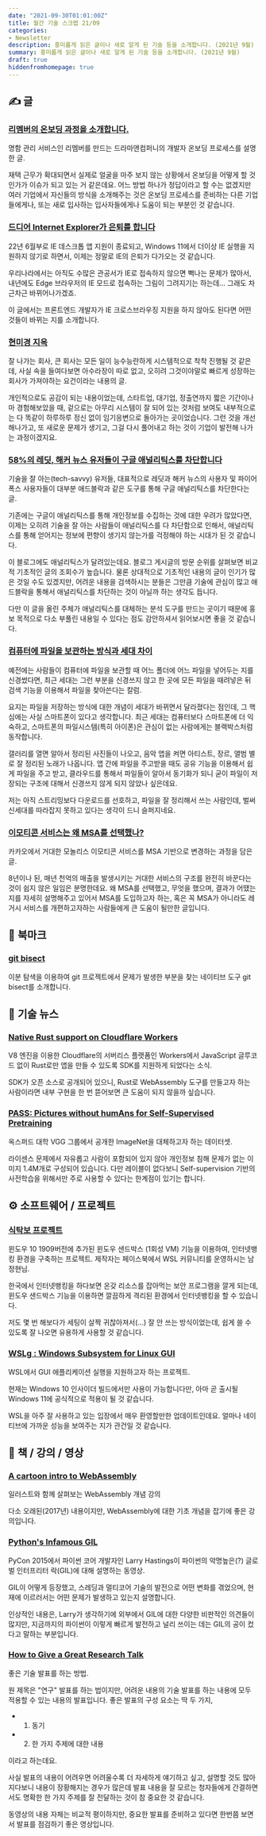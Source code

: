 ```yaml
---
date: "2021-09-30T01:01:00Z"
title: 월간 기술 스크랩 21/09
categories:
- Newsletter
description: 흥미롭게 읽은 글이나 새로 알게 된 기술 등을 소개합니다. (2021년 9월)
summary: 흥미롭게 읽은 글이나 새로 알게 된 기술 등을 소개합니다. (2021년 9월)
draft: true
hiddenfromhomepage: true
---
```


## ✍️ 글

### [리멤버의 온보딩 과정을 소개합니다.](https://blog.dramancompany.com/2021/08/%EB%A6%AC%EB%A9%A4%EB%B2%84%EC%9D%98-%EC%98%A8%EB%B3%B4%EB%94%A9-%EA%B3%BC%EC%A0%95%EC%9D%84-%EC%86%8C%EA%B0%9C%ED%95%A9%EB%8B%88%EB%8B%A4/)

명함 관리 서비스인 리멤버를 만드는 드라마앤컴퍼니의 개발자 온보딩 프로세스를 설명한 글.

재택 근무가 확대되면서 실제로 얼굴을 마주 보지 않는 상황에서 온보딩을 어떻게 할 것인가가
이슈가 되고 있는 거 같은데요.
어느 방법 하나가 정답이라고 할 수는 없겠지만 여러 기업에서 자신들의 방식을 소개해주는 것은
온보딩 프로세스를 준비하는 다른 기업들에게나, 또는 새로 입사하는 입사자들에게나 도움이 되는 부분인 것 같습니다.

### [드디어 Internet Explorer가 은퇴를 합니다](https://teamdable.github.io/techblog/IE-Retirement)

22년 6월부로 IE 데스크톱 앱 지원이 종료되고, Windows 11에서 더이상 IE 실행을 지원하지 않기로 하면서,
이제는 정말로 IE의 은퇴가 다가오는 것 같습니다.

우리나라에서는 아직도 수많은 관공서가 IE로 접속하지 않으면 뻑나는 문제가 많아서,
내년에도 Edge 브라우저의 IE 모드로 접속하는 그림이 그려지기는 하는데... 그래도 차근차근 바뀌어나가겠죠.

이 글에서는 프론트엔드 개발자가 IE 크로스브라우징 지원을 하지 않아도 된다면 어떤 것들이 바뀌는 지를 소개합니다.

### [현미경 지옥](https://www.thestartupbible.com/2021/09/if-everythings-under-control-youre-moving-too-slow.html)

잘 나가는 회사, 큰 회사는 모든 일이 능수능란하게 시스템적으로 착착 진행될 것 같은데,
사실 속을 들여다보면 아수라장이 따로 없고, 오히려 그것이야말로 빠르게 성장하는 회사가 가져야하는 요건이라는 내용의 글.

개인적으로도 공감이 되는 내용이었는데,
스타트업, 대기업, 정출연까지 짧은 기간이나마 경험해보았을 때,
겉으로는 아무리 시스템이 잘 되어 있는 것처럼 보여도
내부적으로는 다 똑같이 하루하루 정신 없이 임기응변으로 돌아가는 곳이었습니다.
그런 것을 개선해나가고, 또 새로운 문제가 생기고, 그걸 다시 풀어내고 하는 것이 기업이 발전해 나가는 과정이겠지요.

### [58%의 레딧, 해커 뉴스 유저들이 구글 애널리틱스를 차단합니다](https://plausible.io/blog/google-analytics-adblockers-missing-data)

기술을 잘 아는(tech-savvy) 유저들,
대표적으로 레딧과 해커 뉴스의 사용자 및 파이어폭스 사용자들이 대부분 애드블락과 같은 도구를 통해
구글 애널리틱스를 차단한다는 글.

기존에는 구글이 애널리틱스를 통해 개인정보를 수집하는 것에 대한 우려가 많았다면,
이제는 오히려 기술을 잘 아는 사람들이 애널리틱스를 다 차단함으로 인해서,
애널리틱스를 통해 얻어지는 정보에 편향이 생기지 않는가를 걱정해야 하는 시대가 된 것 같습니다.

이 블로그에도 애널리틱스가 달려있는데요.
블로그 게시글의 방문 순위를 살펴보면 비교적 기초적인 글의 조회수가 높습니다.
물론 상대적으로 기초적인 내용의 글이 인기가 많은 것일 수도 있겠지만,
어려운 내용을 검색하시는 분들은 그만큼 기술에 관심이 많고
애드블락을 통해서 애널리틱스를 차단하는 것이 아닐까 하는 생각도 듭니다.

다만 이 글을 올린 주체가 애널리틱스를 대체하는 분석 도구를 만드는 곳이기 때문에
홍보 목적으로 다소 부풀린 내용일 수 있다는 점도 감안하셔서 읽어보시면 좋을 것 같습니다.

### [컴퓨터에 파일을 보관하는 방식과 세대 차이](https://newspeppermint.com/2021/09/24/googlegenerationcomputer/amp/?__twitter_impression=true)

예전에는 사람들이 컴퓨터에 파일을 보관할 때 어느 폴더에 어느 파일을 넣어두는 지를 신경썼다면,
최근 세대는 그런 부분을 신경쓰지 않고 한 곳에 모든 파일을 때려넣은 뒤 검색 기능을 이용해서 파일을 찾아쓴다는 칼럼.

요지는 파일을 저장하는 방식에 대한 개념이 세대가 바뀌면서 달라졌다는 점인데,
그 핵심에는 사실 스마트폰이 있다고 생각합니다.
최근 세대는 컴퓨터보다 스마트폰에 더 익숙하고,
스마트폰의 파일시스템(특히 아이폰)은 관심이 없는 사람에게는 블랙박스처럼 동작합니다.

갤러리를 열면 알아서 정리된 사진들이 나오고, 음악 앱을 켜면 아티스트, 장르, 앨범 별로 잘 정리된 노래가 나옵니다.
앱 간에 파일을 주고받을 때도 공유 기능을 이용해서 쉽게 파일을 주고 받고, 클라우드를 통해서 파일들이 알아서 동기화가 되니
굳이 파일이 저장되는 구조에 대해서 신경쓰지 않게 되지 않았나 싶은데요.

저는 아직 스트리밍보다 다운로드를 선호하고, 파일을 잘 정리해서 쓰는 사람인데,
벌써 신세대를 따라잡지 못하고 있다는 생각이 드니 슬퍼지네요.

### [이모티콘 서비스는 왜 MSA를 선택했나?](https://tech.kakao.com/2021/09/14/msa/)

카카오에서 거대한 모놀리스 이모티콘 서비스를 MSA 기반으로 변경하는 과정을 담은 글.

8년이나 된, 매년 천억의 매출을 발생시키는 거대한 서비스의 구조를 완전히 바꾼다는 것이 쉽지 않은 일임은 분명한데요.
왜 MSA를 선택했고, 무엇을 했으며, 결과가 어땠는 지를 자세히 설명해주고 있어서
MSA를 도입하고자 하는, 혹은 꼭 MSA가 아니라도 레거시 서비스를 개편하고자하는 사람들에게 큰 도움이 될만한 글입니다.


## 📌 북마크

### [git bisect](https://thoughtbot.com/blog/git-bisect)

이분 탐색을 이용하여 git 프로젝트에서 문제가 발생한 부분을 찾는 네이티브 도구 git bisect를 소개합니다.

## 📰 기술 뉴스

### [Native Rust support on Cloudflare Workers](https://blog.cloudflare.com/workers-rust-sdk/)

V8 엔진을 이용한 Cloudflare의 서버리스 플랫폼인 Workers에서 JavaScript 글루코드 없이
Rust로만 앱을 만들 수 있도록 SDK를 지원하게 되었다는 소식.

SDK가 오픈 소스로 공개되어 있으니,
Rust로 WebAssembly 도구를 만들고자 하는 사람이라면 내부 구현을 한 번 뜯어보면 큰 도움이 되지 않을까 싶습니다.

### [PASS: Pictures without humAns for Self-Supervised Pretraining](https://github.com/yukimasano/PASS)

옥스퍼드 대학 VGG 그룹에서 공개한 ImageNet을 대체하고자 하는 데이터셋.

라이센스 문제에서 자유롭고 사람이 포함되어 있지 않아 개인정보 침해 문제가 없는 이미지 1.4M개로 구성되어 있습니다.
다만 레이블이 없다보니 Self-supervision 기반의 사전학습을 위해서만 주로 사용할 수 있다는 한계점이 있기는 합니다.


## ⚙️ 소프트웨어 / 프로젝트

### [식탁보 프로젝트](https://github.com/yourtablecloth/TableCloth)

윈도우 10 1909버전에 추가된 윈도우 샌드박스 (1회성 VM) 기능을 이용하여,
인터넷뱅킹 환경을 구축하는 프로젝트.
제작자는 페이스북에서 WSL 커뮤니티를 운영하시는 남정현님.

한국에서 인터넷뱅킹을 하다보면 온갖 리소스를 잡아먹는 보안 프로그램을 깔게 되는데,
윈도우 샌드박스 기능을 이용하면 깔끔하게 격리된 환경에서 인터넷뱅킹을 할 수 있습니다.

저도 몇 번 해보다가 세팅이 살짝 귀찮아져서(...) 잘 안 쓰는 방식이었는데,
쉽게 쓸 수 있도록 잘 나오면 유용하게 사용할 것 같습니다.

### [WSLg : Windows Subsystem for Linux GUI](https://github.com/microsoft/wslg)

WSL에서 GUI 애플리케이션 실행을 지원하고자 하는 프로젝트.

현재는 Windows 10 인사이더 빌드에서만 사용이 가능합니다만,
아마 곧 출시될 Windows 11에 공식적으로 적용이 될 것 같습니다.

WSL을 아주 잘 사용하고 있는 입장에서 매우 환영할만한 업데이트인데요.
얼마나 네이티브에 가까운 성능을 보여주는 지가 관건일 것 같습니다.

## 📙 책 / 강의 / 영상

### [A cartoon intro to WebAssembly](https://hacks.mozilla.org/2017/02/a-cartoon-intro-to-webassembly/)

일러스트와 함께 살펴보는 WebAssembly 개념 강의

다소 오래된(2017년) 내용이지만, WebAssembly에 대한 기초 개념을 잡기에 좋은 강의입니다.

### [Python's Infamous GIL](https://m.youtube.com/watch?v=KVKufdTphKs)

PyCon 2015에서 파이썬 코어 개발자인 Larry Hastings이 파이썬의 악명높은(?) 글로벌 인터프리터 락(GIL)에 대해 설명하는 동영상.

GIL이 어떻게 등장했고, 스레딩과 멀티코어 기술의 발전으로 어떤 변화를 겪었으며, 현재에 이르러서는 어떤 문제가 발생하고 있는지 설명합니다.

인상적인 내용은, Larry가 생각하기에 외부에서 GIL에 대한 다양한 비판적인 의견들이 많지만,
지금까지의 파이썬이 이렇게 빠르게 발전하고 널리 쓰이는 데는 GIL의 공이 컸다고 말하는 부분입니다.

### [How to Give a Great Research Talk](https://m.youtube.com/watch?v=sT_-owjKIbA)

좋은 기술 발표를 하는 방법.

원 제목은 "연구" 발표를 하는 법이지만, 어려운 내용의 기술 발표를 하는 내용에 모두 적용할 수 있는 내용의 발표입니다.
좋은 발표의 구성 요소는 딱 두 가지,

- 1. 동기
- 2. 한 가지 주제에 대한 내용

이라고 하는데요.

사실 발표의 내용이 어려우면 어려울수록 더 자세하게 얘기하고 싶고, 설명할 것도 많아지다보니
내용이 장황해지는 경우가 많은데
발표 내용을 잘 모르는 청자들에게 간결하면서도 명확한 한 가지 주제를 잘 전달하는 것이 참 중요한 것 같습니다.

동영상의 내용 자체는 비교적 평이하지만, 중요한 발표를 준비하고 있다면 한번쯤 보면서 발표를 점검하기 좋은 영상입니다.
